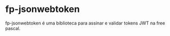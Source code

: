 # fp-jsonwebtoken
fp-jsonwebtoken é uma biblioteca para assinar e validar tokens JWT na free pascal.  
